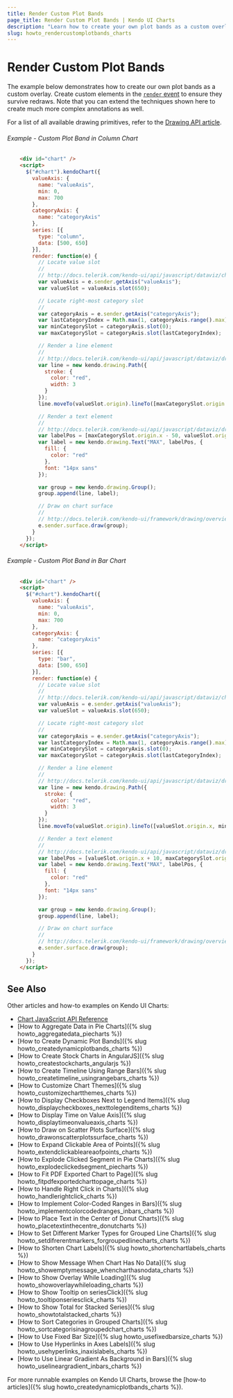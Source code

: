 ```yaml
---
title: Render Custom Plot Bands
page_title: Render Custom Plot Bands | Kendo UI Charts
description: "Learn how to create your own plot bands as a custom overlay in a Kendo UI Chart."
slug: howto_rendercustomplotbands_charts
---
```


# Render Custom Plot Bands

The example below demonstrates how to create our own plot bands as a custom overlay. Create custom elements in the [`render` event](/api/javascript/dataviz/ui/chart#events-render) to ensure they survive redraws. Note that you can extend the techniques shown here to create much more complex annotations as well.

For a list of all available drawing primitives, refer to the [Drawing API article](/framework/drawing/overview).

###### Example - Custom Plot Band in Column Chart

```html
    <div id="chart" />
    <script>
      $("#chart").kendoChart({
        valueAxis: {
          name: "valueAxis",
          min: 0,
          max: 700
        },
        categoryAxis: {
          name: "categoryAxis"
        },
        series: [{
          type: "column",
          data: [500, 650]
        }],
        render: function(e) {
          // Locate value slot
          //
          // http://docs.telerik.com/kendo-ui/api/javascript/dataviz/chart/chart_axis#methods-slot
          var valueAxis = e.sender.getAxis("valueAxis");
          var valueSlot = valueAxis.slot(650);

          // Locate right-most category slot
          //
          var categoryAxis = e.sender.getAxis("categoryAxis");
          var lastCategoryIndex = Math.max(1, categoryAxis.range().max);
          var minCategorySlot = categoryAxis.slot(0);
          var maxCategorySlot = categoryAxis.slot(lastCategoryIndex);

          // Render a line element
          //
          // http://docs.telerik.com/kendo-ui/api/javascript/dataviz/drawing/text
          var line = new kendo.drawing.Path({
            stroke: {
              color: "red",
              width: 3
            }
          });
          line.moveTo(valueSlot.origin).lineTo([maxCategorySlot.origin.x, valueSlot.origin.y]);

          // Render a text element
          //
          // http://docs.telerik.com/kendo-ui/api/javascript/dataviz/drawing/text
          var labelPos = [maxCategorySlot.origin.x - 50, valueSlot.origin.y - 20];
          var label = new kendo.drawing.Text("MAX", labelPos, {
            fill: {
              color: "red"
            },
            font: "14px sans"
          });

          var group = new kendo.drawing.Group();
          group.append(line, label);

          // Draw on chart surface
          //
          // http://docs.telerik.com/kendo-ui/framework/drawing/overview
          e.sender.surface.draw(group);
        }
      });
    </script>
```

###### Example - Custom Plot Band in Bar Chart

```html
    <div id="chart" />
    <script>
      $("#chart").kendoChart({
        valueAxis: {
          name: "valueAxis",
          min: 0,
          max: 700
        },
        categoryAxis: {
          name: "categoryAxis"
        },
        series: [{
          type: "bar",
          data: [500, 650]
        }],
        render: function(e) {
          // Locate value slot
          //
          // http://docs.telerik.com/kendo-ui/api/javascript/dataviz/chart/chart_axis#methods-slot
          var valueAxis = e.sender.getAxis("valueAxis");
          var valueSlot = valueAxis.slot(650);

          // Locate right-most category slot
          //
          var categoryAxis = e.sender.getAxis("categoryAxis");
          var lastCategoryIndex = Math.max(1, categoryAxis.range().max);
          var minCategorySlot = categoryAxis.slot(0);
          var maxCategorySlot = categoryAxis.slot(lastCategoryIndex);

          // Render a line element
          //
          // http://docs.telerik.com/kendo-ui/api/javascript/dataviz/drawing/text
          var line = new kendo.drawing.Path({
            stroke: {
              color: "red",
              width: 3
            }
          });
          line.moveTo(valueSlot.origin).lineTo([valueSlot.origin.x, minCategorySlot.origin.y]);

          // Render a text element
          //
          // http://docs.telerik.com/kendo-ui/api/javascript/dataviz/drawing/text
          var labelPos = [valueSlot.origin.x + 10, maxCategorySlot.origin.y - 30];
          var label = new kendo.drawing.Text("MAX", labelPos, {
            fill: {
              color: "red"
            },
            font: "14px sans"
          });

          var group = new kendo.drawing.Group();
          group.append(line, label);

          // Draw on chart surface
          //
          // http://docs.telerik.com/kendo-ui/framework/drawing/overview
          e.sender.surface.draw(group);
        }
      });
    </script>
```

## See Also

Other articles and how-to examples on Kendo UI Charts:

* [Chart JavaScript API Reference](/api/javascript/dataviz/ui/chart)
* [How to Aggregate Data in Pie Charts]({% slug howto_aggregatedata_piecharts %})
* [How to Create Dynamic Plot Bands]({% slug howto_createdynamicplotbands_charts %})
* [How to Create Stock Charts in AngularJS]({% slug howto_createstockcharts_angularjs %})
* [How to Create Timeline Using Range Bars]({% slug howto_createtimeline_usingrangebars_charts %})
* [How to Customize Chart Themes]({% slug howto_customizechartthemes_charts %})
* [How to Display Checkboxes Next to Legend Items]({% slug howto_displaycheckboxes_nexttolegenditems_charts %})
* [How to Display Time on Value Axis]({% slug howto_displaytimeonvalueaxis_charts %})
* [How to Draw on Scatter Plots Surface]({% slug howto_drawonscatterplotssurface_charts %})
* [How to Expand Clickable Area of Points]({% slug howto_extendclickableareaofpoints_charts %})
* [How to Explode Clicked Segment in Pie Charts]({% slug howto_explodeclickedsegment_piecharts %})
* [How to Fit PDF Exported Chart to Page]({% slug howto_fitpdfexportedcharttopage_charts %})
* [How to Handle Right Click in Charts]({% slug howto_handlerightclick_charts %})
* [How to Implement Color-Coded Ranges in Bars]({% slug howto_implementcolorcodedranges_inbars_charts %})
* [How to Place Text in the Center of Donut Charts]({% slug howto_placetextinthecentre_donutcharts %})
* [How to Set Different Marker Types for Grouped Line Charts]({% slug howto_setdifrerentmarkers_forgroupedlinecharts_charts %})
* [How to Shorten Chart Labels]({% slug howto_shortenchartlabels_charts %})
* [How to Show Message When Chart Has No Data]({% slug howto_showemptymessage_whencharthasnodata_charts %})
* [How to Show Overlay While Loading]({% slug howto_showoverlaywhileloading_charts %})
* [How to Show Tooltip on seriesClick]({% slug howto_tooltiponseriesclick_charts %})
* [How to Show Total for Stacked Series]({% slug howto_showtotalstacked_charts %})
* [How to Sort Categories in Grouped Charts]({% slug howto_sortcategorisinagroupedchart_charts %})
* [How to Use Fixed Bar Size]({% slug howto_usefixedbarsize_charts %})
* [How to Use Hyperlinks in Axes Labels]({% slug howto_usehyperlinks_inaxislabels_charts %})
* [How to Use Linear Gradient As Background in Bars]({% slug howto_uselineargradient_inbars_charts %})

For more runnable examples on Kendo UI Charts, browse the [how-to articles]({% slug howto_createdynamicplotbands_charts %}).

